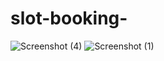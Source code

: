 # slot-booking-
![Screenshot (4)](https://user-images.githubusercontent.com/109066110/208867277-57fd9521-d455-4698-9e74-b84694700c74.png)
![Screenshot (1)](https://user-images.githubusercontent.com/109066110/208868031-3cbd0f0a-59fa-4751-b6ff-8cbcb152d959.png)
